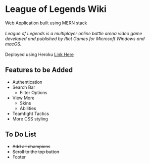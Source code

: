 # League of Legends Wiki
Web Application built using MERN stack
<br/> <br/>
*League of Legends is a multiplayer online battle arena video game developed and published by Riot Games for Microsoft Windows and macOS.*
<br/> <br/>
Deployed using Heroku [Link Here](https://damp-fortress-60852.herokuapp.com/)
## Features to be Added
- Authentication
- Search Bar
  - Filter Options
- View More
  - Skins
  - Abilities 
- Teamfight Tactics
- More CSS styling

## To Do List
- <s>Add all champions</s>
- <s>Scroll to the top button</s>
- Footer
